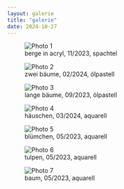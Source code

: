 ```yaml
---
layout: galerie
title: "galerie"
date: 2024-10-27
---
```


<div class="photo-gallery">
  <figure>
    <img src="/assets/IMG_1401.jpg" alt="Photo 1" />
    <figcaption>berge in acryl, 11/2023, spachtel</figcaption>
  </figure>
  <figure>
    <img src="/assets/IMG_1410.jpg" alt="Photo 2" />
    <figcaption>zwei bäume, 02/2024, ölpastell</figcaption>
  </figure>
  <figure>
    <img src="/assets/IMG_1422.jpg" alt="Photo 3" />
    <figcaption>lange bäume, 09/2023, ölpastell</figcaption>
  </figure>
  <figure>
    <img src="/assets/IMG_1423.jpg" alt="Photo 4" />
    <figcaption>häuschen, 03/2024, aquarell</figcaption>
  </figure>
  <figure>
    <img src="/assets/IMG_2962.jpg" alt="Photo 5" />
    <figcaption>blümchen, 05/2023, aquarell</figcaption>
  </figure>
  <figure>
    <img src="/assets/IMG_2968.jpg" alt="Photo 6" />
    <figcaption>tulpen, 05/2023, aquarell</figcaption>
  </figure>
  <figure>
    <img src="/assets/IMG_2979.jpg" alt="Photo 7" />
    <figcaption>baum, 05/2023, aquarell</figcaption>
  </figure>
</div>
